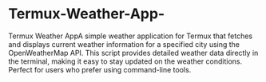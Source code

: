 # Termux-Weather-App-
Termux Weather AppA simple weather application for Termux that fetches and displays current weather information for a specified city using the OpenWeatherMap API. This script provides detailed weather data directly in the terminal, making it easy to stay updated on the weather conditions. Perfect for users who prefer using command-line tools.
